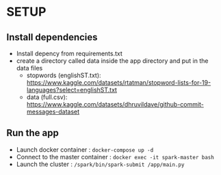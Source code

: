 # SETUP

## Install dependencies
- Install depency from requirements.txt
- create a directory called data inside the app directory and put in the data files
  - stopwords (englishST.txt): https://www.kaggle.com/datasets/rtatman/stopword-lists-for-19-languages?select=englishST.txt
  - data (full.csv): https://www.kaggle.com/datasets/dhruvildave/github-commit-messages-dataset

## Run the app
- Launch docker container : `docker-compose up -d`
- Connect to the master container : `docker exec -it spark-master bash`
- Launch the cluster : `/spark/bin/spark-submit /app/main.py`